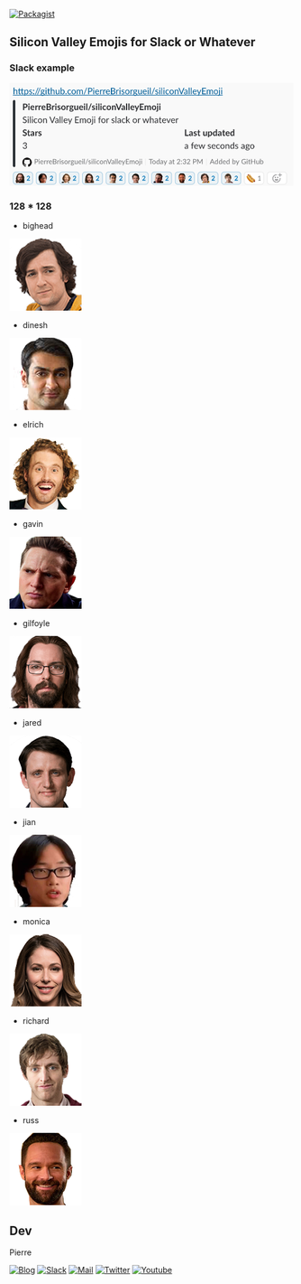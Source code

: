 [![Packagist](https://badges.weareopensource.me/packagist/l/doctrine/orm.svg?style=flat-square)](/LICENSE.md)


## Silicon Valley Emojis for Slack or Whatever

### Slack example

![example](png/example.png)

### 128 * 128

* bighead

![bighead](png/bighead.png)

* dinesh

![dinesh](png/dinesh.png)

* elrich

![elrich](png/elrich.png)

* gavin

![gavin](png/gavin.png)

* gilfoyle

![gilfoyle](png/gilfoyle.png)

* jared

![jared](png/jared.png)

* jian

![jian](png/jian.png)

* monica

![monica](png/monica.png)

* richard

![richard](png/richard.png)

* russ

![russ](png/russ.png)


## Dev

Pierre 

[![Blog](https://badges.weareopensource.me/badge/Read-WAOS%20Blog-1abc9c.svg?style=flat-square)](https://weareopensource.me) [![Slack](https://badges.weareopensource.me/badge/Chat-WAOS%20Slack-d0355b.svg?style=flat-square)](mailto:weareopensource.me@gmail.com?subject=Join%20Slack&body=Hi,%20I%20found%20your%20community%20We%20Are%20Open%20Source.%20I%20would%20be%20interested%20to%20join%20the%20Slack%20to%20share%20and%20discuss,%20Thanks) [![Mail](https://badges.weareopensource.me/badge/Contact-me%20by%20mail-00a8ff.svg?style=flat-square)](mailto:weareopensource.me@gmail.com?subject=Contact) [![Twitter](https://badges.weareopensource.me/badge/Follow-me%20on%20Twitter-3498db.svg?style=flat-square)](https://twitter.com/pbrisorgueil?lang=fr)  [![Youtube](https://badges.weareopensource.me/badge/Watch-me%20on%20Youtube-e74c3c.svg?style=flat-square)](https://www.youtube.com/channel/UCIIjHtrZL5-rFFupn7c3OtA) 

